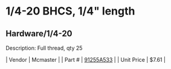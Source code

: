 # 1/4-20 BHCS, 1/4" length
## Hardware/1/4-20
Description: 	Full thread, qty 25 

| Vendor | Mcmaster | 
| Part # | [91255A533](http://www.mcmaster.com/) | 
| Unit Price | $7.61 | 
